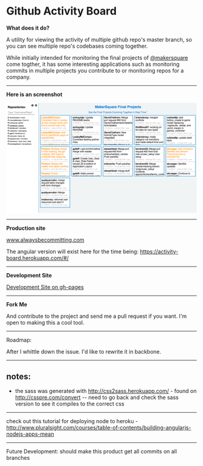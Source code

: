 # Github Activity Board

**What does it do?**

A utility for viewing the activity of multiple github repo's master branch, so you can see multiple repo's codebases coming together.

While initially intended for monitoring the final projects of [@makersquare](http://github.com/makersquare) come togther, it has some interesting applications such as monitoring commits in multiple projects you contribute to or monitoring repos for a company.

---

**Here is an screenshot**

<img src="public/images/screenshot.png" width="600px" />

---

**Production site**

<a href="http://www.alwaysbecommitting.com/" target="_blank">www.alwaysbecommitting.com</a>

The angular version will exist here for the time being:
<a href="https://activity-board.herokuapp.com/#/" target="_blank">https://activity-board.herokuapp.com/#/</a>

---

**Development Site**

<a href="http://clamstew.github.io/activity-board" target="_blank">Development Site on gh-pages</a>

---

**Fork Me**

And contribute to the project and send me a pull request if you want.  I'm open to making this a cool tool.

---

Roadmap:

After I whittle down the issue. I'd like to rewrite it in backbone.

---

## notes:

- the sass was generated with http://css2sass.herokuapp.com/ - found on http://csspre.com/convert -- need to go back and check the sass version to see it compiles to the correct css

---

check out this tutorial for deploying node to heroku - http://www.pluralsight.com/courses/table-of-contents/building-angularjs-nodejs-apps-mean

---

Future Development: should make this product get all commits on all branches